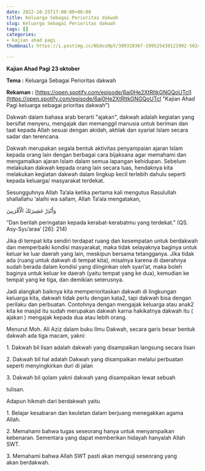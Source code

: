 ```yaml
---
date: 2022-10-25T17:00:00+00:00
title: Keluarga Sebagai Perioritas dakwah
slug: Keluarga Sebagai Perioritas dakwah
tags: []
categories:
- kajian ahad pagi
thumbnail: https://i.postimg.cc/NGdvzHpY/309318367-199525439121902-5024441947436760522-n.jpg

---
```

**Kajian Ahad Pagi 23 oktober**

**Tema :** Keluarga Sebagai Perioritas dakwah

**Rekaman :**  [https://open.spotify.com/episode/6ai0He2XtRltkGNGQoUTcl](https://open.spotify.com/episode/6ai0He2XtRltkGNGQoUTcl "Kajian Ahad Pagi keluarga sebagai prioritas dakwah")

Dakwah dalam bahasa arab berarti "ajakan", dakwah adalah kegiatan yang bersifat menyeru, mengajak dan memanggil manusia untuk beriman dan taat kepada Allah sesuai dengan akidah, akhlak dan syariat Islam secara sadar dan terencana. 

Dakwah merupakan segala bentuk aktivitas penyampaian ajaran Islam kepada orang lain dengan berbagai cara bijaksana agar memahami dan mengamalkan ajaran Islam dalam semua lapangan kehidupan. Sebelum melakukan dakwah kepada orang lain secara luas, hendaknya kita melakukan kegiatan dakwah dalam lingkup kecil terlebih dahulu seperti kepada keluarga/ masyarakat terdekat.

Sesungguhnya Allah Ta’ala ketika pertama kali mengutus Rasulullah shallallahu ‘alaihi wa sallam, Allah Ta’ala mengatakan,

وَأَنْذِرْ عَشِيرَتَكَ الْأَقْرَبِينَ

“Dan berilah peringatan kepada kerabat-kerabatmu yang terdekat.” (QS. Asy-Syu’araa’ \[26\]: 214)

Jika di tempat kita sendiri terdapat ruang dan kesempatan untuk berdakwah dan memperbaiki kondisi masyarakat, maka tidak selayaknya baginya untuk keluar ke luar daerah yang lain, meskipun bersama tetangganya. Jika tidak ada (ruang untuk dakwah di tempat kita), misalnya karena di daerahnya sudah berada dalam kondisi yang diinginkan oleh syari’at, maka boleh baginya untuk keluar ke daerah (yaitu tempat yang ke dua), kemudian ke tempat yang ke tiga, dan demikian seterusnya.

Jadi alangkah baiknya kita memperioritaskan dakwah di lingkungan keluarga kita, dakwah tidak perlu dengan kata2, tapi dakwah bisa dengan perilaku dan perbuatan. Contohnya dengan mengajak keluarga atau anak2 kita ke masjid itu sudah merupakan dakwah karna hakikatnya dakwah itu ( ajakan ) mengajak kepada dua atau lebih orang.

Menurut Moh. Ali Aziz dalam buku Ilmu Dakwah, secara garis besar bentuk dakwah ada tiga macam, yakni:

1\. Dakwah bil lisan adalah dakwah yang disampaikan langsung secara lisan

2\. Dakwah bil hal adalah Dakwah yang disampaikan melalui perbuatan seperti menyingkirkan duri di jalan

3\. Dakwah bil qolam yakni dakwah yang disampaikan lewat sebuah 

tulisan.

Adapun hikmah dari berdakwah yaitu

1\. Belajar kesabaran dan keuletan dalam berjuang menegakkan agama Allah.

2\. Memahami bahwa tugas seseorang hanya untuk menyampaikan kebenaran. Sementara yang dapat memberikan hidayah hanyalah Allah SWT.

3\. Memahami bahwa Allah SWT pasti akan menguji seseorang yang akan berdakwah.